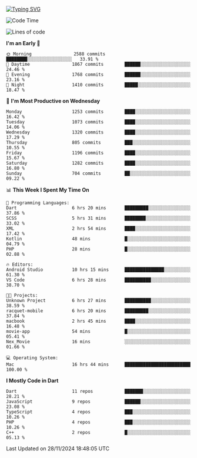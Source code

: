
<a href="https://git.io/typing-svg"><img src="https://readme-typing-svg.demolab.com?font=Source+Code+Pro&pause=1000&random=false&width=435&lines=Hey+%F0%9F%A5%B6+iam+Yaskraz" alt="Typing SVG" /></a>
<!--START_SECTION:waka-->
![Code Time](http://img.shields.io/badge/Code%20Time-820%20hrs%2014%20mins-blue)

![Lines of code](https://img.shields.io/badge/From%20Hello%20World%20I%27ve%20Written-4.7%20million%20lines%20of%20code-blue)

**I'm an Early 🐤** 

```text
🌞 Morning                2588 commits        ████████░░░░░░░░░░░░░░░░░   33.91 % 
🌆 Daytime                1867 commits        ██████░░░░░░░░░░░░░░░░░░░   24.46 % 
🌃 Evening                1768 commits        ██████░░░░░░░░░░░░░░░░░░░   23.16 % 
🌙 Night                  1410 commits        █████░░░░░░░░░░░░░░░░░░░░   18.47 % 
```
📅 **I'm Most Productive on Wednesday** 

```text
Monday                   1253 commits        ████░░░░░░░░░░░░░░░░░░░░░   16.42 % 
Tuesday                  1073 commits        ████░░░░░░░░░░░░░░░░░░░░░   14.06 % 
Wednesday                1320 commits        ████░░░░░░░░░░░░░░░░░░░░░   17.29 % 
Thursday                 805 commits         ███░░░░░░░░░░░░░░░░░░░░░░   10.55 % 
Friday                   1196 commits        ████░░░░░░░░░░░░░░░░░░░░░   15.67 % 
Saturday                 1282 commits        ████░░░░░░░░░░░░░░░░░░░░░   16.80 % 
Sunday                   704 commits         ██░░░░░░░░░░░░░░░░░░░░░░░   09.22 % 
```


📊 **This Week I Spent My Time On** 

```text
💬 Programming Languages: 
Dart                     6 hrs 20 mins       █████████░░░░░░░░░░░░░░░░   37.86 % 
SCSS                     5 hrs 31 mins       ████████░░░░░░░░░░░░░░░░░   33.02 % 
XML                      2 hrs 54 mins       ████░░░░░░░░░░░░░░░░░░░░░   17.42 % 
Kotlin                   48 mins             █░░░░░░░░░░░░░░░░░░░░░░░░   04.79 % 
PHP                      28 mins             █░░░░░░░░░░░░░░░░░░░░░░░░   02.88 % 

🔥 Editors: 
Android Studio           10 hrs 15 mins      ███████████████░░░░░░░░░░   61.30 % 
VS Code                  6 hrs 28 mins       ██████████░░░░░░░░░░░░░░░   38.70 % 

🐱‍💻 Projects: 
Unknown Project          6 hrs 27 mins       ██████████░░░░░░░░░░░░░░░   38.59 % 
racquet-mobile           6 hrs 20 mins       █████████░░░░░░░░░░░░░░░░   37.84 % 
macbook                  2 hrs 45 mins       ████░░░░░░░░░░░░░░░░░░░░░   16.48 % 
movie-app                54 mins             █░░░░░░░░░░░░░░░░░░░░░░░░   05.41 % 
Nex_Movie                16 mins             ░░░░░░░░░░░░░░░░░░░░░░░░░   01.66 % 

💻 Operating System: 
Mac                      16 hrs 44 mins      █████████████████████████   100.00 % 
```

**I Mostly Code in Dart** 

```text
Dart                     11 repos            ███████░░░░░░░░░░░░░░░░░░   28.21 % 
JavaScript               9 repos             ██████░░░░░░░░░░░░░░░░░░░   23.08 % 
TypeScript               4 repos             ███░░░░░░░░░░░░░░░░░░░░░░   10.26 % 
PHP                      4 repos             ███░░░░░░░░░░░░░░░░░░░░░░   10.26 % 
C++                      2 repos             █░░░░░░░░░░░░░░░░░░░░░░░░   05.13 % 
```




 Last Updated on 28/11/2024 18:48:05 UTC
<!--END_SECTION:waka-->
